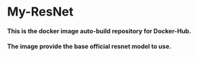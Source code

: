 # My-ResNet
#### This is the docker image auto-build repository for Docker-Hub.
#### The image provide the base official resnet model to use.
